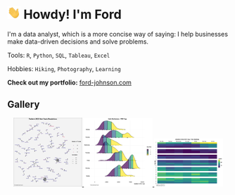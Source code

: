 #  <img src="https://raw.githubusercontent.com/ABSphreak/ABSphreak/master/gifs/Hi.gif" width="30px"> Howdy! I'm Ford

I'm a data analyst, which is a more concise way of saying: I help businesses make data-driven decisions and solve problems.

Tools: `R`, `Python`, `SQL`, `Tableau`, `Excel`

Hobbies: `Hiking`, `Photography`, `Learning`
<!--- WORK IN PROGRESS --->
**Check out my portfolio:** [ford-johnson.com](https://ford-johnson.com/)

Gallery
---
<p align= "center">
  <a href="https://github.com/bradfordjohnson/data-viz/blob/main/new-years-2023/r/02-analyze-resolutions.R"> 
  <img src="https://github.com/bradfordjohnson/bradfordjohnson/blob/main/images/data-viz/new-years-resolutions-v3.png" width="31%" /> 
    </a>
  <a href="https://github.com/bradfordjohnson/data-viz/blob/main/rfid-tags/r/02-analyze.R"> 
  <img src="https://github.com/bradfordjohnson/bradfordjohnson/blob/main/images/data-viz/daily-rfid-dist-v3.png" width="31%" /> 
    </a>
  <a href="https://github.com/bradfordjohnson/data-viz/blob/main/day-time-heatmap/r/02-analyze.R"> 
  <img src="https://github.com/bradfordjohnson/bradfordjohnson/blob/main/images/data-viz/weekly-heatmap-v4.png" width="31%" /> 
    </a>
 </p>
<!--- WORK IN PROGRESS --->
<!---📊 GitHub stats --->
<!--- --- --->
<!--- <p align= "center"> --->
 <!--- [![GitHub Streak](https://github-readme-streak-stats.herokuapp.com?user=bradfordjohnson&hide_border=true)](https://git.io/streak-stats) --->

 <!--- ![Metrics](/github-metrics.svg) --->
